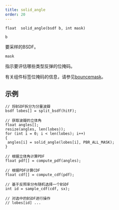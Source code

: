 ```yaml
---
title: solid_angle
order: 20
---
```

`float  solid_angle(bsdf b, int mask)`

`b`

要采样的BSDF。

`mask`

指示要评估哪些类型反弹的位掩码。

有关组件标签位掩码的信息，请参见[bouncemask](../shading-and-rendering/bouncemask)。

## 示例

```vex
// 将BSDF拆分为分量波瓣
bsdf lobes[] = split_bsdf(hitF);

// 获取波瓣的立体角
float angles[];
resize(angles, len(lobes));
for (int i = 0; i < len(lobes); i++)
{
 angles[i] = solid_angle(lobes[i], PBR_ALL_MASK);
}

// 根据立体角计算PDF
float pdf[] = compute_pdf(angles);

// 根据PDF计算CDF
float cdf[] = compute_cdf(pdf);

// 基于反照率分布随机选择一个BSDF
int id = sample_cdf(cdf, sx);

// 对选中的BSDF进行操作
// lobes[id] ...

```
